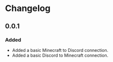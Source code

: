 # Changelog

## 0.0.1

### Added

- Added a basic Minecraft to Discord connection.
- Added a basic Discord to Minecraft connection.